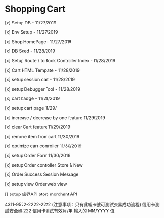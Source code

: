 # Shopping Cart


[x] Setup DB - 11/27/2019

[x] Env Setup - 11/27/2019

[x] Shop HomePage - 11/27/2019

[x] DB Seed - 11/28/2019

[x] Setup Route / to Book Controller Index - 11/28/2019

[x] Cart HTML Template - 11/28/2019

[x] setup session cart - 11/28/2019

[x] setup Debugger Tool - 11/28/2019

[x] cart badge - 11/28/2019

[x] setup cart page 11/29/

[x] increase / decrease by one feature 11/29/2019

[x] clear Cart feature 11/29/2019

[x] remove item from cart 11/30/2019

[x] optimize cart controller 11/30/2019

[x] setup Order Form 11/30/2019

[x] setup Order controller Store & New

[x] Order Success Session Message

[x] setup view Order web view

[] setup 綠界API store merchant API

4311-9522-2222-2222 (注意事項：只有此組卡號可測試交易成功流程)
信用卡測試安全碼 222
信用卡測試有效月/年
輸入的 MM/YYYY 值
